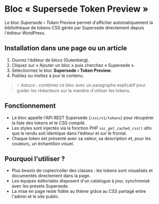 # Bloc « Supersede Token Preview »

Le bloc *Supersede › Token Preview* permet d'afficher automatiquement la bibliothèque de tokens CSS gérée par Supersede directement depuis l'éditeur WordPress.

## Installation dans une page ou un article

1. Ouvrez l'éditeur de blocs (Gutenberg).
2. Cliquez sur « Ajouter un bloc » puis cherchez « Supersede ».
3. Sélectionnez le bloc **Supersede › Token Preview**.
4. Publiez ou mettez à jour le contenu.

> 💡 Astuce : combinez ce bloc avec un paragraphe explicatif pour guider les rédacteurs sur la manière d'utiliser les tokens.

## Fonctionnement

- Le bloc appelle l'API REST Supersede (`/ssc/v1/tokens`) pour récupérer la liste des tokens et le CSS compilé.
- Les styles sont injectés via la fonction PHP `ssc_get_cached_css()` afin que le rendu soit identique dans l'éditeur et sur le frontal.
- Chaque token est présenté avec sa valeur, sa description et, pour les couleurs, un échantillon visuel.

## Pourquoi l'utiliser ?

- Plus besoin de copier/coller des classes : les tokens sont visualisés et documentés directement dans la page.
- Les équipes éditoriales disposent d'un catalogue à jour, synchronisé avec les presets Supersede.
- La mise en page reste fidèle au thème grâce au CSS partagé entre l'admin et le site public.
